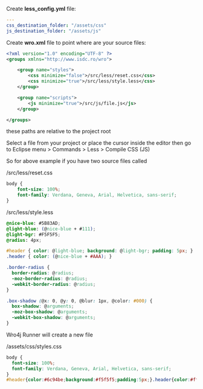 
Create **less_config.yml** file:

```yaml
---
css_destination_folder: "/assets/css"
js_destination_folder: "/assets/js"
```
Create **wro.xml** file to point where are your source files:

```xml
<?xml version="1.0" encoding="UTF-8" ?>
<groups xmlns="http://www.isdc.ro/wro">

	<group name="styles">
		<css minimize="false">/src/less/reset.css</css>
		<css minimize="true">/src/less/style.less</css>
	</group>

	<group name="scripts">
		<js minimize="true">/src/js/file.js</js>
	</group>

</groups>
```
these paths are relative to the project root

Select a file from your project or place the cursor inside the editor then go to Eclipse menu > Commands > Less > Compile CSS (JS)

So for above example if you have two source files called

/src/less/reset.css
```css
body {
	font-size: 100%;
	font-family: Verdana, Geneva, Arial, Helvetica, sans-serif;
}
```

/src/less/style.less
```css
@nice-blue: #5B83AD;
@light-blue: (@nice-blue + #111);
@light-bgr: #F5F5F5;
@radius: 4px;

#header { color: @light-blue; background: @light-bgr; padding: 5px; }
.header { color: (@nice-blue + #AAA); }

.border-radius {
  border-radius: @radius;
  -moz-border-radius: @radius;
  -webkit-border-radius: @radius;
}

.box-shadow (@x: 0, @y: 0, @blur: 1px, @color: #000) {
  box-shadow: @arguments;
  -moz-box-shadow: @arguments;
  -webkit-box-shadow: @arguments;
}
```

Wro4j Runner will create a new file

/assets/css/styles.css
```css
body {
  font-size: 100%;
  font-family: Verdana, Geneva, Arial, Helvetica, sans-serif;
}
#header{color:#6c94be;background:#f5f5f5;padding:5px;}.header{color:#ffffff;}.border-radius{border-radius:4px;-moz-border-radius:4px;-webkit-border-radius:4px;}
```
